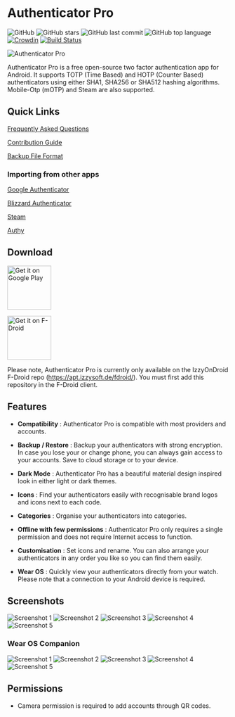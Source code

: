 # Authenticator Pro

![GitHub](https://img.shields.io/github/license/jamie-mh/AuthenticatorPro?style=flat)
![GitHub stars](https://img.shields.io/github/stars/jamie-mh/AuthenticatorPro?style=flat)
![GitHub last commit](https://img.shields.io/github/last-commit/jamie-mh/AuthenticatorPro?style=flat)
![GitHub top language](https://img.shields.io/github/languages/top/jamie-mh/AuthenticatorPro?style=flat)
[![Crowdin](https://badges.crowdin.net/authenticator-pro/localized.svg)](https://crowdin.com/project/authenticator-pro)
[![Build Status](https://dev.azure.com/authenticatorpro/Authenticator%20Pro/_apis/build/status/jamie-mh.AuthenticatorPro?branchName=master)](https://dev.azure.com/authenticatorpro/Authenticator%20Pro/_build/latest?definitionId=1&branchName=master)

![Authenticator Pro](./doc/ic_launcher-web.png)

Authenticator Pro is a free open-source two factor authentication app for Android.
It supports TOTP (Time Based) and HOTP (Counter Based) authenticators using either SHA1, SHA256 or SHA512 hashing algorithms. Mobile-Otp (mOTP) and Steam are also supported.

## Quick Links

[Frequently Asked Questions](https://github.com/jamie-mh/AuthenticatorPro/wiki#frequently-asked-questions)

[Contribution Guide](https://github.com/jamie-mh/AuthenticatorPro/blob/master/CONTRIBUTING.md)

[Backup File Format](https://github.com/jamie-mh/AuthenticatorPro/blob/master/doc/BACKUP_FORMAT.md)

### Importing from other apps

[Google Authenticator](https://github.com/jamie-mh/AuthenticatorPro/wiki/Importing-from-Google-Authenticator)

[Blizzard Authenticator](https://github.com/jamie-mh/AuthenticatorPro/wiki/Importing-from-Blizzard-Authenticator)

[Steam](https://github.com/jamie-mh/AuthenticatorPro/wiki/Importing-from-Steam)

[Authy](https://github.com/jamie-mh/AuthenticatorPro/wiki/Importing-from-Authy)

## Download

[<img alt="Get it on Google Play" height="100" src="https://raw.githubusercontent.com/jamie-mh/AuthenticatorPro/master/doc/googleplay.png">](https://play.google.com/store/apps/details?id=me.jmh.authenticatorpro)

[<img alt="Get it on F-Droid" height="100" src="https://raw.githubusercontent.com/jamie-mh/AuthenticatorPro/master/doc/fdroid.png">](https://apt.izzysoft.de/fdroid/index/apk/me.jmh.authenticatorpro)

Please note, Authenticator Pro is currently only available on the IzzyOnDroid F-Droid repo (https://apt.izzysoft.de/fdroid/). You must first add this repository in the F-Droid client.

## Features

* **Compatibility** : Authenticator Pro is compatible with most providers and accounts.

* **Backup / Restore** : Backup your authenticators with strong encryption. In case you lose your or change phone, you can always gain access to your accounts. Save to cloud storage or to your device.

* **Dark Mode** : Authenticator Pro has a beautiful material design inspired look in either light or dark themes.

* **Icons** : Find your authenticators easily with recognisable brand logos and icons next to each code.

* **Categories** : Organise your authenticators into categories.

* **Offline with few permissions** : Authenticator Pro only requires a single permission and does not require Internet access to function.

* **Customisation** : Set icons and rename. You can also arrange your authenticators in any order you like so you can find them easily.

* **Wear OS** : Quickly view your authenticators directly from your watch. Please note that a connection to your Android device is required.

## Screenshots

![Screenshot 1](./doc/screenshot1.png)
![Screenshot 2](./doc/screenshot2.png)
![Screenshot 3](./doc/screenshot3.png)
![Screenshot 4](./doc/screenshot4.png)
![Screenshot 5](./doc/screenshot5.png)

### Wear OS Companion

![Screenshot 1](./doc/wearos_screenshot1.png)
![Screenshot 2](./doc/wearos_screenshot2.png)
![Screenshot 3](./doc/wearos_screenshot3.png)
![Screenshot 4](./doc/wearos_screenshot4.png)
![Screenshot 5](./doc/wearos_screenshot5.png)

## Permissions

* Camera permission is required to add accounts through QR codes.
